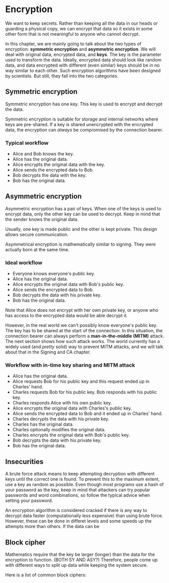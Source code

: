 # Encryption

We want to keep secrets. Rather than keeping all the data in our heads or guarding a physical copy, we can encrypt that data so it exists in some other form that is not meaningful to anyone who cannot decrypt.

In this chapter, we are mainly going to talk about the two types of encryption: **symmetric encryption** and **asymmetric encryption**. We will deal with original data, encrypted data, and **keys**. The key is the parameter used to transform the data. Ideally, encrypted data should look like random data, and data encrypted with different (even similar) keys should be in no way similar to each other. Such encryption algorithms have been designed by scientists. But still, they fall into the two categories.

## Symmetric encryption

Symmetric encryption has one key. This key is used to encrypt and decrypt the data.

Symmetric encryption is suitable for storage and internal networks where keys are pre-shared. If a key is shared unencrypted with the encrypted data, the encryption can *always* be compromised by the connection bearer.

### Typical workflow

- Alice and Bob knows the key.
- Alice has the original data.
- Alice encrypts the original data with the key.
- Alice sends the encrypted data to Bob.
- Bob decrypts the data with the key.
- Bob has the original data.

## Asymmetric encryption

Asymmetric encryption has a pair of keys. When one of the keys is used to encrypt data, only the other key can be used to decrypt. Keep in mind that the sender knows the original data.

Usually, one key is made public and the other is kept private. This design allows secure communication.

Asymmetrical encryption is mathematically similar to signing. They were actually born at the same time.

### Ideal workflow

- Everyone knows everyone's public key.
- Alice has the original data.
- Alice encrypts the original data with Bob's public key.
- Alice sends the encrypted data to Bob.
- Bob decrypts the data with his private key.
- Bob has the original data.

Note that Alice does not encrypt with her own private key, or anyone who has access to the encrypted data would be able decrypt it.

However, in the real world we can't possibly know everyone's public key. The key has to be shared at the start of the connection. In this situation, the connection bearer can always perform a **man-in-the-middle (MITM)** attack. The next section shows how such attack works. The world currently has a widely used (and *pretty* solid) way to prevent MITM attacks, and we will talk about that in the Signing and CA chapter.

### Workflow with in-time key sharing and MITM attack

- Alice has the original data.
- Alice requests Bob for his public key and this request ended up in Charles' hand.
- Charles requests Bob for his public key. Bob responds with his public key.
- Charles responds Alice with his own public key.
- Alice encrypts the original data with Charles's public key.
- Alice sends the encrypted data to Bob and it ended up in Charles' hand.
- Charles decrypts the data with his private key.
- Charles has the original data.
- Charles optionally modifies the original data.
- Charles encrypts the original data with Bob's public key.
- Bob decrypts the data with his private key.
- Bob has the original data.

## Insecurities

A brute force attack means to keep attempting decryption with different keys until the correct one is found. To prevent this to the maximum extent, use a key as random as possible. Even though most programs use a hash of your password as the key, keep in mind that attackers can try popular passwords and word combinations, so follow the typical advice when setting your password.

An encryption algorithm is considered cracked if there is any way to decrypt data faster (computationally less expensive) than using brute force. However, these can be done in differet levels and some speeds up the attempts more than others. If the data can be

## Block cipher

Mathematics require that the key be larger (longer) than the data for the encryption to function. (BOTH SY AND ASY?) Therefore, people come up with different ways to split up data while keeping the system secure.

Here is a list of common block ciphers:

